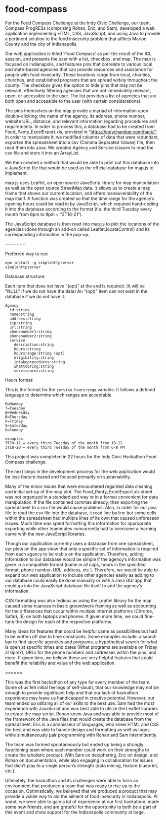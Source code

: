 food-compass
============

For the Food Compass Challenge at the Indy Civic Challenge, our team, Compass ProgRESs (comprising Rohan, Eric, and Sam), developed a web application implementing HTML, CSS, JavaScript, and using Java to provide a pertinent solution to the food insecurity problem that afflicts Marion County and the city of Indianapolis. 

Our web application is titled ‘Food Compass’ as per the result of the ICL session, and presents the user with a list, checkbox, and map. The map is focused on Indianapolis, and features pins that correlate to various local and state-based agencies that can provide resources and assistance for people with food insecurity. These locations range from local, charities, churches, and established programs that are spread widely throughout the county. The checkbox gives the option to hide pins that may not be relevant, effectively filtering agencies that are not immediately relevant, open, or accessible to the user. The list provides a list of agencies that are both open and accessible to the user (with certain considerations).

The pins themselves on the map provide a myriad of information upon double-clicking: the name of the agency, its address, phone number, website URL, distance, and relevant information regarding procedures and requirements. In order to process this, a database had to be created from Food_Panty_ExcelExport.xls, provided in “https://indychamber.com/hack/“. In order to manipulate it, we modified columns of data that were redundant, exported the spreadsheet into a csv (Comma Separated Values) file, then read them into Java. We created Agency and Service classes to read the csv file and store it into an ArrayList.

We then created a method that would be able to print out this database into a JavaScript file that would be used as the official database for map.js to implement. 

map.js uses Leaflet, an open source JavaScrip library for map manipulation as well as the open source StreetMap data. It allows us to create a map frame that shows our current location, and offers maneuverability of the map itself. A function was created so that the time range for the agency’s opening hours could be read in by JavaScript, which required hand-coding it into the database according to the format (f.e. the third Tuesday every month from 6pm to 9pm = “3T18-21”).

The JavaScript database is then read into map.js to plot the locations of the agencies (done through an add-on called Leaflet.locateControl) and its  corresponding information in the pop-up.


=======


Preferred way to run:

```
npm install -g simplehttpserver
simplehttpserver
```

Database structure:

Each item that does not have "(opt)" at the end is required.
(It will be "NULL" if we do not have the data)
An "(opt)" item can not exist in the database if we do not have it.

```
Agency
  id:string
  name:string
  address:string
  zip:string
  url:string
  phonenumber1:string
  phonenumber2:string
  service
    description:string
    hours:string
    hoursrange:string (opt)
    eligibility:string
    intakeprocedures:string
    whattobring:string
    servicearea:string
```

Hours format:

This is the format for the `service.hoursrange` variable.
It follows a defined language to determine which ranges are acceptable.

```
M=Monday
T=Tuesday
W=Wednesday
R=Thursday
F=Friday
S=Saturday
U=Sunday

examples:
3T10-12 = every third Tuesday of the month from 10-12
3T18-20 = every third Tuesday of the month from 6-8 PM
```

This project was completed in 22 hours for the Indy Civic Hackathon Food Compass challenge.

The next steps in the development process for the web application would be less feature-based and focused primarily on sustainability. 

Many of the minor issues that were encountered regarded data cleaning and initial set-up of the map plot. The Food_Panty_ExcelExport.xls sheet was not organized in a standardized way or in a format convenient for data manipulation. If the file contained commas already, then exporting the spreadsheet to a csv file would cause problems. Also, in order for our java file to read the csv file  into the database, it read line by line but some cells within the spreadsheet had multiple lines of its own that caused unforeseen issues. Much time was spent formatting this information for appropriate exporting while other teammates concurrently had to overcome a learning curve with the new JavaScript libraries.

Though our application currently uses a database from one spreadsheet, our plots on the app show that only a specific set of information is required from each agency to be viable on the application. Therefore, adding information to our database would be simple if the agency’s information was given in a compatible format (name in all caps, hours in the specified format, phone number, URL, address, etc.). Therefore, we would be able to expand our web application to include other agencies easily as adding to our database could easily be done manually or with a Java GUI app that could go into the JavaScript database file itself to add the agency’s information. 

CSS formatting was also tedious as using the Leaflet library for the map caused some nuances in basic groundwork framing as well as accounting for the differences that occur within multiple internet platforms (Chrome, Safari, IE) on both laptops and phones. If given more time, we could fine-tune the design for each of the respective platforms. 

Many ideas for features that could be helpful came as possibilities but had to be written off due to time constraints. Some examples include: a search bar to find specific agencies and programs, a hypothetical search for what is open at specific times and dates (What programs are available on Friday at 6pm?), URLs for the phone numbers and addresses within the pins, and more.  If given time, we believe these are very helpful features that could benefit the reliability and value of the web application. 

======

This was the first hackathon of any type for every member of the team. Some of us felt initial feelings of self-doubt, that our knowledge may not be enough to provide significant help and that our lack of hackathon experience may leave us handicapped in creative potential. However, our team ended up utilizing all of our skills to the best use. Sam had the most experience with JavaScript and was best able to utilize the Leaflet libraries to create the map script. Rohan knew Java and was able to provide most of the framework of the Java files that would create the database from the spreadsheet. Eric is a connoisseur of languages, who knew HTML and CSS the best and was able to handle design and formatting as well as logos while simultaneously pair programming with Rohan and Sam intermittently. 

The team was formed spontaneously but ended up being a strongly functioning team where each member could work on their strengths to create the wholistic product. With Sam on deciphering, Eric on design, and Rohan on documentation, while also engaging in collaboration for issues that didn’t play to a single person’s strength (data mining, feature blueprint, etc.).

Ultimately, the hackathon and its challenges were able to form an environment that produced a team that was ready to rise up to the occasion. Optimistically, we believed that we produced a product that may provide a viable way to aid the ailment of food insecurity in Indianapolis. At worst, we were able to gain a lot of experience at our first hackathon, made some new friends, and are grateful for the opportunity to both be a part of this event and show support for the Indianapolis community at large.
